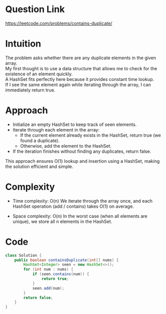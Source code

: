 # Question Link
<!-- Add the link to the question here, e.g. https://leetcode.com/problems/contains-duplicate/description/-->
https://leetcode.com/problems/contains-duplicate/

# Intuition
The problem asks whether there are any duplicate elements in the given array.  
My first thought is to use a data structure that allows me to check for the existence of an element quickly.  
A HashSet fits perfectly here because it provides constant time lookup.  
If I see the same element again while iterating through the array, I can immediately return true.

# Approach
- Initialize an empty HashSet to keep track of seen elements.
- Iterate through each element in the array:
    - If the current element already exists in the HashSet, return true (we found a duplicate).
    - Otherwise, add the element to the HashSet.
- If the iteration finishes without finding any duplicates, return false.

This approach ensures O(1) lookup and insertion using a HashSet, making the solution efficient and simple.

# Complexity
- Time complexity: O(n) 
  We iterate through the array once, and each HashSet operation (add / contains) takes O(1) on average.

- Space complexity: O(n) 
  In the worst case (when all elements are unique), we store all n elements in the HashSet.

# Code
```java []
class Solution {
    public boolean containsDuplicate(int[] nums) {
        HashSet<Integer> seen = new HashSet<>();
        for (int num : nums) {
            if (seen.contains(num)) {
                return true;
            }
            seen.add(num);
        }
        return false;
    }
}
```
